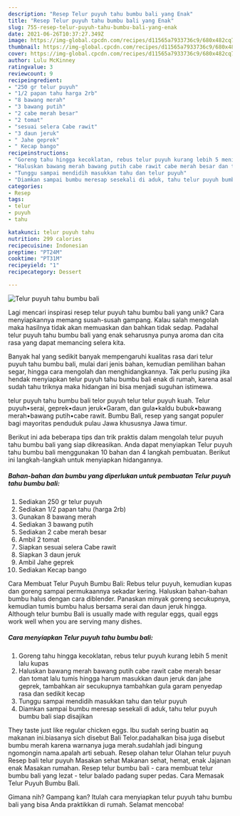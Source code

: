 ```yaml
---
description: "Resep Telur puyuh tahu bumbu bali yang Enak"
title: "Resep Telur puyuh tahu bumbu bali yang Enak"
slug: 755-resep-telur-puyuh-tahu-bumbu-bali-yang-enak
date: 2021-06-26T10:37:27.349Z
image: https://img-global.cpcdn.com/recipes/d11565a7933736c9/680x482cq70/telur-puyuh-tahu-bumbu-bali-foto-resep-utama.jpg
thumbnail: https://img-global.cpcdn.com/recipes/d11565a7933736c9/680x482cq70/telur-puyuh-tahu-bumbu-bali-foto-resep-utama.jpg
cover: https://img-global.cpcdn.com/recipes/d11565a7933736c9/680x482cq70/telur-puyuh-tahu-bumbu-bali-foto-resep-utama.jpg
author: Lulu McKinney
ratingvalue: 3
reviewcount: 9
recipeingredient:
- "250 gr telur puyuh"
- "1/2 papan tahu harga 2rb"
- "8 bawang merah"
- "3 bawang putih"
- "2 cabe merah besar"
- "2 tomat"
- "sesuai selera Cabe rawit"
- "3 daun jeruk"
- " Jahe geprek"
- " Kecap bango"
recipeinstructions:
- "Goreng tahu hingga kecoklatan, rebus telur puyuh kurang lebih 5 menit lalu kupas"
- "Haluskan bawang merah bawang putih cabe rawit cabe merah besar dan tomat lalu tumis hingga harum masukkan daun jeruk dan jahe geprek, tambahkan air secukupnya tambahkan gula garam penyedap rasa dan sedikit kecap"
- "Tunggu sampai mendidih masukkan tahu dan telur puyuh"
- "Diamkan sampai bumbu meresap sesekali di aduk, tahu telur puyuh bumbu bali siap disajikan"
categories:
- Resep
tags:
- telur
- puyuh
- tahu

katakunci: telur puyuh tahu 
nutrition: 299 calories
recipecuisine: Indonesian
preptime: "PT24M"
cooktime: "PT31M"
recipeyield: "1"
recipecategory: Dessert

---
```



![Telur puyuh tahu bumbu bali](https://img-global.cpcdn.com/recipes/d11565a7933736c9/680x482cq70/telur-puyuh-tahu-bumbu-bali-foto-resep-utama.jpg)

Lagi mencari inspirasi resep telur puyuh tahu bumbu bali yang unik? Cara menyiapkannya memang susah-susah gampang. Kalau salah mengolah maka hasilnya tidak akan memuaskan dan bahkan tidak sedap. Padahal telur puyuh tahu bumbu bali yang enak seharusnya punya aroma dan cita rasa yang dapat memancing selera kita.

Banyak hal yang sedikit banyak mempengaruhi kualitas rasa dari telur puyuh tahu bumbu bali, mulai dari jenis bahan, kemudian pemilihan bahan segar, hingga cara mengolah dan menghidangkannya. Tak perlu pusing jika hendak menyiapkan telur puyuh tahu bumbu bali enak di rumah, karena asal sudah tahu triknya maka hidangan ini bisa menjadi suguhan istimewa.

telur puyuh tahu bumbu bali telor puyuh telur telur puyuh kuah. Telur puyuh•serai, geprek•daun jeruk•Garam, dan gula•kaldu bubuk•bawang merah•bawang putih•cabe rawit. Bumbu Bali, resep yang sangat populer bagi mayoritas penduduk pulau Jawa khususnya Jawa timur.


Berikut ini ada beberapa tips dan trik praktis dalam mengolah telur puyuh tahu bumbu bali yang siap dikreasikan. Anda dapat menyiapkan Telur puyuh tahu bumbu bali menggunakan 10 bahan dan 4 langkah pembuatan. Berikut ini langkah-langkah untuk menyiapkan hidangannya.

<!--inarticleads1-->

##### Bahan-bahan dan bumbu yang diperlukan untuk pembuatan Telur puyuh tahu bumbu bali:

1. Sediakan 250 gr telur puyuh
1. Sediakan 1/2 papan tahu (harga 2rb)
1. Gunakan 8 bawang merah
1. Sediakan 3 bawang putih
1. Sediakan 2 cabe merah besar
1. Ambil 2 tomat
1. Siapkan sesuai selera Cabe rawit
1. Siapkan 3 daun jeruk
1. Ambil  Jahe geprek
1. Sediakan  Kecap bango


Cara Membuat Telur Puyuh Bumbu Bali: Rebus telur puyuh, kemudian kupas dan goreng sampai permukaannya sekadar kering. Haluskan bahan-bahan bumbu halus dengan cara diblender. Panaskan minyak goreng secukupnya, kemudian tumis bumbu halus bersama serai dan daun jeruk hingga. Although telur bumbu Bali is usually made with regular eggs, quail eggs work well when you are serving many dishes. 

<!--inarticleads2-->

##### Cara menyiapkan Telur puyuh tahu bumbu bali:

1. Goreng tahu hingga kecoklatan, rebus telur puyuh kurang lebih 5 menit lalu kupas
1. Haluskan bawang merah bawang putih cabe rawit cabe merah besar dan tomat lalu tumis hingga harum masukkan daun jeruk dan jahe geprek, tambahkan air secukupnya tambahkan gula garam penyedap rasa dan sedikit kecap
1. Tunggu sampai mendidih masukkan tahu dan telur puyuh
1. Diamkan sampai bumbu meresap sesekali di aduk, tahu telur puyuh bumbu bali siap disajikan


They taste just like regular chicken eggs. Ibu sudah sering buatin aq makanan ini.biasanya sich disebut Bali Telor.padahalkan bisa juga disebut bumbu merah karena warnanya juga merah.sudahlah jadi bingung ngomongin nama.apalah arti sebuah. Resep olahan telur Olahan telur puyuh Resep bali telur puyuh Masakan sehat Makanan sehat, hemat, enak Jajanan enak Masakan rumahan. Resep telur bumbu bali - cara membuat telur bumbu bali yang lezat - telur balado padang super pedas. Cara Memasak Telur Puyuh Bumbu Bali. 

Gimana nih? Gampang kan? Itulah cara menyiapkan telur puyuh tahu bumbu bali yang bisa Anda praktikkan di rumah. Selamat mencoba!
